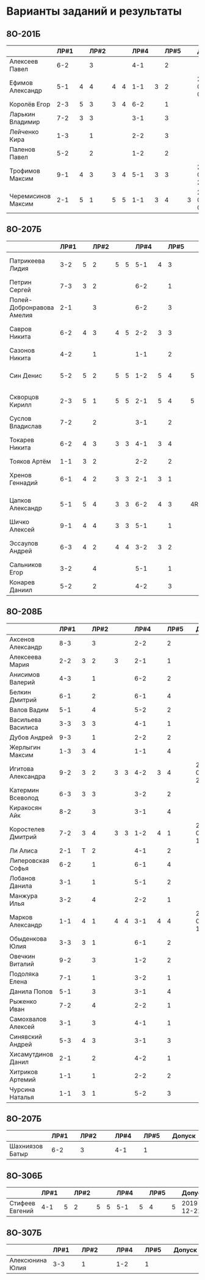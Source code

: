 # Варианты заданий и результаты

## 8О-201Б
|                           | ЛР#1 |   | ЛР#2 |   |   | ЛР#4 |   | ЛР#5 |   |   Допуск   |
|---------------------------|------|---|------|---|---|------|---|------|---|------------|
| Алексеев Павел            | 6-2  |   |  3   |   |   | 4-1  |   |  2   |   |            |
| Ефимов Александр          | 5-1  | 4 |  4   | 4 | 4 | 1-1  | 3 |  2   |   | 2020-03-07*|
| Королёв Егор              | 2-3  | 5 |  3   | 3 | 4 | 6-2  |   |  1   |   |            |
| Ларькин Владимир          | 7-2  | 3 |  3   |   |   | 3-1  |   |  3   |   |            |
| Лейченко Кира             | 1-3  |   |  1   |   |   | 2-2  |   |  3   |   |            |
| Паленов Павел             | 5-2  |   |  2   |   |   | 1-2  |   |  2   |   |            |
| Трофимов Максим           | 9-1  | 4 |  3   | 3 | 4 | 5-1  | 3 |  3   |   | 2020-02-22*|
| Черемисинов Максим        | 2-1  | 5 |  1   | 5 | 5 | 1-1  | 3 |  4   | 3 | 2020-03-07*|

## 8О-207Б
|                           | ЛР#1 |   | ЛР#2 |   |   | ЛР#4 |   | ЛР#5 |   |   Допуск   |
|---------------------------|------|---|------|---|---|------|---|------|---|------------|
| Патрикеева Лидия          | 3-2  | 5 |  2   | 5 | 5 | 5-1  | 4 |  3   |   | 2020-01-11*|
| Петрин Сергей             | 7-3  | 3 |  2   |   |   | 6-2  |   |  1   |   |            |
| Полей-Добронравова Амелия | 2-1  |   |  3   |   |   | 6-2  |   |  3   |   |            |
| Савров Никита             | 6-2  | 4 |  3   | 4 | 5 | 2-2  | 3 |  3   |   | 2020-01-18*|
| Сазонов Никита            | 4-2  |   |  1   |   |   | 1-1  |   |  2   |   |            |
| Син Денис                 | 5-2  | 5 |  2   | 5 | 5 | 1-2  | 5 |  4   | 5 | 2019-12-28*|
| Скворцов Кирилл           | 2-3  | 5 |  1   | 5 | 5 | 2-1  | 5 |  4   | 5 | 2019-12-28*|
| Суслов Владислав          | 7-2  |   |  2   |   |   | 3-1  |   |  2   |   |            |
| Токарев Никита            | 6-2  | 4 |  3   | 3 | 3 | 4-1  | 3 |  4   |   | 2020-02-15*|
| Тояков Артём              | 1-1  | 3 |  2   |   |   | 2-2  |   |  2   |   |            |
| Хренов Геннадий           | 6-1  | 4 |  2   | 3 | 3 | 2-1  | 3 |  1   |   | 2020-01-18*|
| Цапков Александр          | 5-1  | 5 |  4   | 3 | 3 | 6-2  | 4 |  3   | 4R| 2020-01-11*|
| Шичко Алексей             | 9-1  | 4 |  4   | 3 | 3 | 5-1  |   |  1   |   |            |
| Эссаулов Андрей           | 6-3  | 4 |  2   | 4 | 4 | 3-2  | 3 |  2   |   | 2020-04-04*|
| Сальников Егор            | 3-2  |   |  4   |   |   | 5-1  |   |  1   |   |            |
| Конарев Даниил            | 5-2  |   |  2   |   |   | 4-2  |   |  3   |   |            |

## 8О-208Б
|                           | ЛР#1 |   | ЛР#2 |   |   | ЛР#4 |   | ЛР#5 |   |   Допуск   |
|---------------------------|------|---|------|---|---|------|---|------|---|------------|
| Аксенов Александр         | 8-3  |   |  3   |   |   | 2-2  |   |  2   |   |            |
| Алексеева Мария           | 2-2  | 3 |  2   | 3 |   | 2-1  |   |  1   |   |            |
| Анисимов Валерий          | 4-3  |   |  1   |   |   | 6-2  |   |  2   |   |            |
| Белкин Дмитрий            | 6-1  |   |  2   |   |   | 6-1  |   |  4   |   |            |
| Валов Вадим               | 5-1  |   |  4   |   |   | 5-2  |   |  2   |   |            |
| Васильева Василиса        | 3-3  | 3 |  3   |   |   | 4-1  |   |  1   |   |            |
| Дубов Андрей              | 9-3  |   |  1   |   |   | 2-2  |   |  2   |   |            |
| Жерлыгин Максим           | 1-3  | 3 |  4   |   |   | 1-1  |   |  4   |   |            |
| Игитова Александра        | 9-2  | 3 |  2   | 3 | 3 | 4-2  | 3 |  4   |   | 2020-02-29*|
| Катермин Всеволод         | 6-3  | 3 |  3   |   |   | 3-2  |   |  2   |   |            |
| Киракосян Айк             | 8-2  |   |  3   |   |   | 3-1  |   |  4   |   |            |
| Коростелев Дмитрий        | 7-2  | 3 |  4   | 3 | 3 | 1-2  | 4 |  1   |   | 2020-01-18*|
| Ли Алиса                  | 2-1  | T |  2   |   |   | 4-1  |   |  2   |   |            |
| Липеровская Софья         | 6-2  |   |  1   |   |   | 6-1  |   |  4   |   |            |
| Лобанов Данила            | 3-1  |   |  1   |   |   | 5-1  |   |  2   |   |            |
| Манжура Илья              | 3-2  |   |  4   |   |   | 2-2  |   |  1   |   |            |
| Марков Александр          | 1-1  | 4 |  1   | 4 | 4 | 3-1  | 4 |  4   |   | 2020-01-11*|
| Обыденкова Юлия           | 3-3  | 3 |  1   |   |   | 6-1  |   |  2   |   |            |
| Овечкин Виталий           | 9-2  |   |  3   |   |   | 1-2  |   |  2   |   |            |
| Подоляка Елена            | 7-1  |   |  1   |   |   | 3-2  |   |  1   |   |            |
| Данила Попов              | 5-1  |   |  3   |   |   | 3-1  |   |  4   |   |            |
| Рыженко Иван              | 7-2  |   |  4   |   |   | 2-2  |   |  1   |   |            |
| Самохвалов Алексей        | 3-1  |   |  3   |   |   | 4-1  |   |  1   |   |            |
| Синявский Андрей          | 5-3  | 4 |  3   |   |   | 3-1  |   |  3   |   |            |
| Хисамутдинов Данил        | 2-1  |   |  2   |   |   | 4-2  |   |  1   |   |            |
| Хитриков Артемий          | 1-1  |   |  1   |   |   | 2-2  |   |  2   |   |            |
| Чурсина Наталья           | 1-1  | 3 |  1   |   |   | 5-2  |   |  3   |   |            |

## 8О-207Б
|                           | ЛР#1 |   | ЛР#2 |   |   | ЛР#4 |   | ЛР#5 |   |   Допуск   |
|---------------------------|------|---|------|---|---|------|---|------|---|------------|
| Шахниязов Батыр           | 6-2  |   |  3   |   |   | 4-1  |   |  1   |   |            |

## 8О-306Б
|                           | ЛР#1 |   | ЛР#2 |   |   | ЛР#4 |   | ЛР#5 |   |   Допуск   |
|---------------------------|------|---|------|---|---|------|---|------|---|------------|
| Стифеев Евгений           | 4-1  | 5 |  2   | 5 | 5 | 5-1  | 5 |  4   | 5 | 2019-12-21 |

## 8О-307Б
|                           | ЛР#1 |   | ЛР#2 |   |   | ЛР#4 |   | ЛР#5 |   |   Допуск   |
|---------------------------|------|---|------|---|---|------|---|------|---|------------|
| Алексюнина Юлия           | 3-3  |   |  1   |   |   | 1-2  |   |  1   |   |            |

